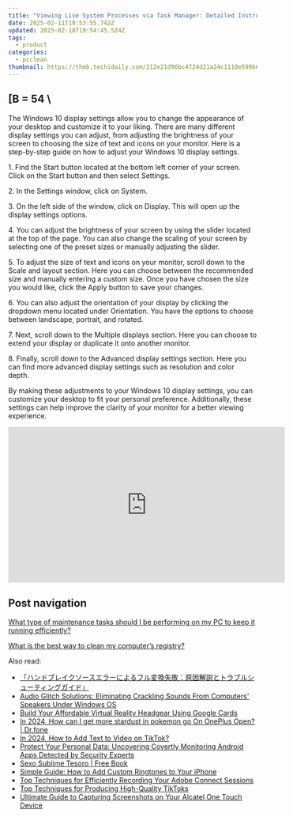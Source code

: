 ```yaml
---
title: "Viewing Live System Processes via Task Manager: Detailed Instructions From YL Software Experts"
date: 2025-02-11T18:53:55.742Z
updated: 2025-02-18T19:54:45.524Z
tags:
  - product
categories:
  - pcclean
thumbnail: https://thmb.techidaily.com/212e21d96bc4724d21a24c1110e599b63bc2c397e891bb1e1f9fc06be1f08b00.jpg
---
```


## \[B = 54 \

The Windows 10 display settings allow you to change the appearance of your desktop and customize it to your liking. There are many different display settings you can adjust, from adjusting the brightness of your screen to choosing the size of text and icons on your monitor. Here is a step-by-step guide on how to adjust your Windows 10 display settings. 

1\. Find the Start button located at the bottom left corner of your screen. Click on the Start button and then select Settings.

2\. In the Settings window, click on System.

3\. On the left side of the window, click on Display. This will open up the display settings options. 

4\. You can adjust the brightness of your screen by using the slider located at the top of the page. You can also change the scaling of your screen by selecting one of the preset sizes or manually adjusting the slider.

5\. To adjust the size of text and icons on your monitor, scroll down to the Scale and layout section. Here you can choose between the recommended size and manually entering a custom size. Once you have chosen the size you would like, click the Apply button to save your changes.

6\. You can also adjust the orientation of your display by clicking the dropdown menu located under Orientation. You have the options to choose between landscape, portrait, and rotated.

7\. Next, scroll down to the Multiple displays section. Here you can choose to extend your display or duplicate it onto another monitor.

8\. Finally, scroll down to the Advanced display settings section. Here you can find more advanced display settings such as resolution and color depth. 

By making these adjustments to your Windows 10 display settings, you can customize your desktop to fit your personal preference. Additionally, these settings can help improve the clarity of your monitor for a better viewing experience.

<!-- affiliate ads begin -->
<iframe width="560" height="315" src="https://www.youtube.com/embed/-yZKNLxj3po?si=-RbF6nCJEVlHWP-M" title="YouTube video player" frameborder="0" allow="accelerometer; autoplay; clipboard-write; encrypted-media; gyroscope; picture-in-picture; web-share" referrerpolicy="strict-origin-when-cross-origin" allowfullscreen></iframe>
<!-- affiliate ads end -->

## Post navigation

[What type of maintenance tasks should I be performing on my PC to keep it running efficiently?](https://tools.techidaily.com/pcclean/products/)

[What is the best way to clean my computer’s registry?](https://tools.techidaily.com/pcclean/products/)

<ins class="adsbygoogle"
     style="display:block"
     data-ad-format="autorelaxed"
     data-ad-client="ca-pub-7571918770474297"
     data-ad-slot="1223367746"></ins>

<ins class="adsbygoogle"
     style="display:block"
     data-ad-client="ca-pub-7571918770474297"
     data-ad-slot="8358498916"
     data-ad-format="auto"
     data-full-width-responsive="true"></ins>

<span class="atpl-alsoreadstyle">Also read:</span>
<div><ul>
<li><a href="https://vp-tips.techidaily.com/44cm44op44oz44oj44ow44os44kk44kv44k944o844k544ko44op44o844gr44ki44kl44ov44or5asj5oplusb5asx5pwx77ya5y6f5zug6kej6kqs44go44oi44op44ow44or44k344ol44o844og44kj4147/"><u>「ハンドブレイクソースエラーによるフル変換失敗：原因解説とトラブルシューティングガイド」</u></a></li>
<li><a href="https://win-howtos.techidaily.com/audio-glitch-solutions-eliminating-crackling-sounds-from-computers-speakers-under-windows-os/"><u>Audio Glitch Solutions: Eliminating Crackling Sounds From Computers' Speakers Under Windows OS</u></a></li>
<li><a href="https://article-knowledge.techidaily.com/build-your-affordable-virtual-reality-headgear-using-google-cards/"><u>Build Your Affordable Virtual Reality Headgear Using Google Cards</u></a></li>
<li><a href="https://android-pokemon-go.techidaily.com/in-2024-how-can-i-get-more-stardust-in-pokemon-go-on-oneplus-open-drfone-by-drfone-virtual-android/"><u>In 2024, How can I get more stardust in pokemon go On OnePlus Open? | Dr.fone</u></a></li>
<li><a href="https://tiktok-clips.techidaily.com/in-2024-how-to-add-text-to-video-on-tiktok/"><u>In 2024, How to Add Text to Video on TikTok?</u></a></li>
<li><a href="https://win-updates.techidaily.com/protect-your-personal-data-uncovering-covertly-monitoring-android-apps-detected-by-security-experts/"><u>Protect Your Personal Data: Uncovering Covertly Monitoring Android Apps Detected by Security Experts</u></a></li>
<li><a href="https://novels-ebooks.techidaily.com/211388973-9798330250301-sexo-sublime-tesoro/"><u>Sexo Sublime Tesoro | Free Book</u></a></li>
<li><a href="https://win-updates.techidaily.com/simple-guide-how-to-add-custom-ringtones-to-your-iphone/"><u>Simple Guide: How to Add Custom Ringtones to Your iPhone</u></a></li>
<li><a href="https://win-updates.techidaily.com/top-techniques-for-efficiently-recording-your-adobe-connect-sessions/"><u>Top Techniques for Efficiently Recording Your Adobe Connect Sessions</u></a></li>
<li><a href="https://win-updates.techidaily.com/top-techniques-for-producing-high-quality-tiktoks/"><u>Top Techniques for Producing High-Quality TikToks</u></a></li>
<li><a href="https://win-updates.techidaily.com/ultimate-guide-to-capturing-screenshots-on-your-alcatel-one-touch-device/"><u>Ultimate Guide to Capturing Screenshots on Your Alcatel One Touch Device</u></a></li>
</ul></div>

